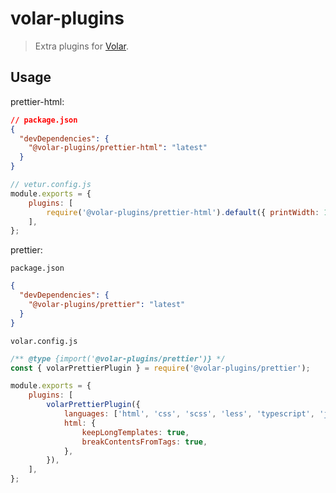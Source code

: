 # volar-plugins

> Extra plugins for [Volar](https://github.com/johnsoncodehk/volar).

## Usage

prettier-html:

```json
// package.json
{
  "devDependencies": {
    "@volar-plugins/prettier-html": "latest"
  }
}
```

```js
// vetur.config.js
module.exports = {
    plugins: [
        require('@volar-plugins/prettier-html').default({ printWidth: 100 }),
    ],
};
```

prettier:

`package.json`

```json
{
  "devDependencies": {
    "@volar-plugins/prettier": "latest"
  }
}
```

`volar.config.js`

```js
/** @type {import('@volar-plugins/prettier')} */
const { volarPrettierPlugin } = require('@volar-plugins/prettier');

module.exports = {
	plugins: [
		volarPrettierPlugin({
			languages: ['html', 'css', 'scss', 'less', 'typescript', 'javascript'],
			html: {
				keepLongTemplates: true,
				breakContentsFromTags: true,
			},
		}),
	],
};
```
